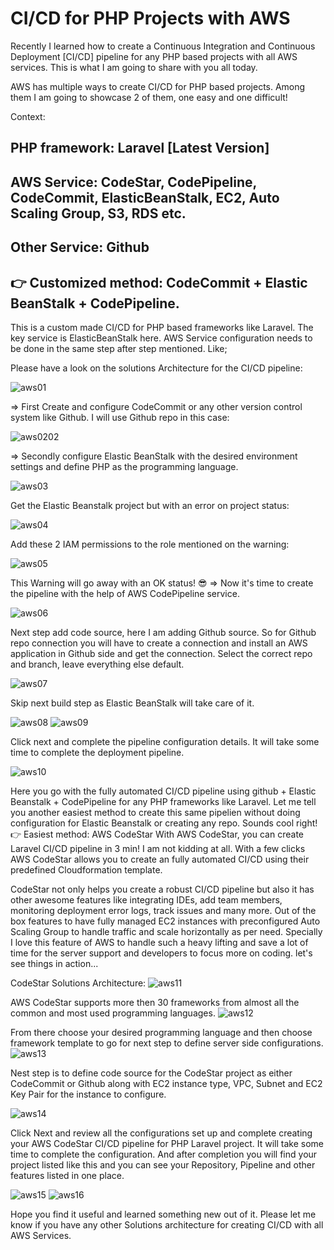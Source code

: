 # CI/CD for PHP Projects with AWS

Recently I learned how to create a Continuous Integration and Continuous Deployment [CI/CD] pipeline for any PHP based projects with all AWS services. This is what I am going to share with you all today.

AWS has multiple ways to create CI/CD for PHP based projects. Among them I am going to showcase 2 of them, one easy and one difficult!

Context:

## PHP framework: Laravel [Latest Version]

## AWS Service: CodeStar, CodePipeline, CodeCommit, ElasticBeanStalk, EC2, Auto Scaling Group, S3, RDS etc.

## Other Service: Github

## 👉 Customized method: CodeCommit + Elastic BeanStalk + CodePipeline.

This is a custom made CI/CD for PHP based frameworks like Laravel. The key service is ElasticBeanStalk here. AWS Service configuration needs to be done in the same step after step mentioned. Like;

Please have a look on the solutions Architecture for the CI/CD pipeline:

![aws01](https://user-images.githubusercontent.com/47071968/178912771-7bd0fdc6-744f-43a6-a9f0-d5b1a989cd45.png)

=> First Create and configure CodeCommit or any other version control system like Github. I will use Github repo in this case:

![aws0202](https://user-images.githubusercontent.com/47071968/178913257-cc32bd72-61e8-445e-bd55-d908fa2b3a92.PNG)

=> Secondly configure Elastic BeanStalk with the desired environment settings and define PHP as the programming language.

![aws03](https://user-images.githubusercontent.com/47071968/178913553-7c0afbe5-1eb7-4a5b-8c01-bba06e531422.png)

Get the Elastic Beanstalk project but with an error on project status:

![aws04](https://user-images.githubusercontent.com/47071968/178913807-e9fbdde0-60d9-489d-8a75-e69a3b9df241.png)

Add these 2 IAM permissions to the role mentioned on the warning:

![aws05](https://user-images.githubusercontent.com/47071968/178914352-90e9e710-1e52-499c-b8dd-4173cf827a41.png)


This Warning will go away with an OK status! 😎
=> Now it's time to create the pipeline with the help of AWS CodePipeline service.

![aws06](https://user-images.githubusercontent.com/47071968/178914530-dbd9f4e5-6a87-4bee-ad3e-7b7ebefca0aa.png)

Next step add code source, here I am adding Github source. So for Github repo connection you will have to create a connection and install an AWS application in Github side and get the connection.
Select the correct repo and branch, leave everything else default.

![aws07](https://user-images.githubusercontent.com/47071968/178914780-75891bd2-5342-4461-af6d-96977ee93896.png)

Skip next build step as Elastic BeanStalk will take care of it.

![aws08](https://user-images.githubusercontent.com/47071968/178915212-e748a868-12a5-4490-8d50-8335b2b2fd6f.png)
![aws09](https://user-images.githubusercontent.com/47071968/178915321-73da9923-3a3a-4e51-8392-032fea7567c5.png)

Click next and complete the pipeline configuration details. It will take some time to complete the deployment pipeline.

![aws10](https://user-images.githubusercontent.com/47071968/178915595-2b0927d0-4198-4d1d-8d82-24d753376878.png)

Here you go with the fully automated CI/CD pipeline using github + Elastic Beanstalk + CodePipeline for any PHP frameworks like Laravel.
Let me tell you another easiest method to create this same pipelien without doing configuration for Elastic Beanstalk or creating any repo. Sounds cool right!
👉 Easiest method: AWS CodeStar 
With AWS CodeStar, you can create Laravel CI/CD pipeline in 3 min! I am not kidding at all. With a few clicks AWS CodeStar allows you to create an fully automated CI/CD using their predefined Cloudformation template.


CodeStar not only helps you create a robust CI/CD pipeline but also it has other awesome features like integrating IDEs, add team members, monitoring deployment error logs, track issues and many more. Out of the box features to have fully managed EC2 instances with preconfigured Auto Scaling Group to handle traffic and scale horizontally as per need.
Specially I love this feature of AWS to handle such a heavy lifting and save a lot of time for the server support and developers to focus more on coding. let's see things in action...

CodeStar Solutions Architecture:
![aws11](https://user-images.githubusercontent.com/47071968/178915926-db305443-9070-46e3-9a76-bd1f0d554b96.png)

AWS CodeStar supports more then 30 frameworks from almost all the common and most used programming languages.
![aws12](https://user-images.githubusercontent.com/47071968/178916086-97132bca-efe3-4799-b2b5-f9595b5e5d15.png)

From there choose your desired programming language and then choose framework template to go for next step to define server side configurations.
![aws13](https://user-images.githubusercontent.com/47071968/178916514-dbc4215e-608f-4f6b-b429-959a33046e69.png)

Nest step is to define code source for the CodeStar project as either CodeCommit or Github along with EC2 instance type, VPC, Subnet and EC2 Key Pair for the instance to configure.

![aws14](https://user-images.githubusercontent.com/47071968/178916680-ac79b4df-619a-46d0-8ac9-08aea22f1454.png)

Click Next and review all the configurations set up and complete creating your AWS CodeStar CI/CD pipeline for PHP Laravel project. It will take some time to complete the configuration. And after completion you will find your project listed like this and you can see your Repository, Pipeline and other features listed in one place.

![aws15](https://user-images.githubusercontent.com/47071968/178916892-3e2ebfd0-d5f7-4c58-bb0c-232494248c7b.png)
![aws16](https://user-images.githubusercontent.com/47071968/178917016-98e6906e-945f-471a-9391-cd8d2d66cd07.jpg)

Hope you find it useful and learned something new out of it. Please let me know if you have any other Solutions architecture for creating CI/CD with all AWS Services.
